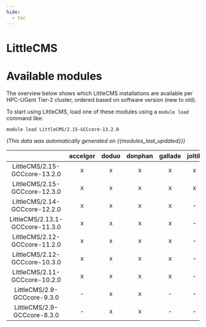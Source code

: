 ```yaml
---
hide:
  - toc
---
```


LittleCMS
=========

# Available modules


The overview below shows which LittleCMS installations are available per HPC-UGent Tier-2 cluster, ordered based on software version (new to old).

To start using LittleCMS, load one of these modules using a `module load` command like:

```shell
module load LittleCMS/2.15-GCCcore-13.2.0
```

*(This data was automatically generated on {{modules_last_updated}})*  

| |accelgor|doduo|donphan|gallade|joltik|shinx|skitty|
| :---: | :---: | :---: | :---: | :---: | :---: | :---: | :---: |
|LittleCMS/2.15-GCCcore-13.2.0|x|x|x|x|x|x|x|
|LittleCMS/2.15-GCCcore-12.3.0|x|x|x|x|x|x|x|
|LittleCMS/2.14-GCCcore-12.2.0|x|x|x|x|-|-|-|
|LittleCMS/2.13.1-GCCcore-11.3.0|x|x|x|x|-|-|-|
|LittleCMS/2.12-GCCcore-11.2.0|x|x|x|x|-|-|-|
|LittleCMS/2.12-GCCcore-10.3.0|x|x|x|x|-|-|-|
|LittleCMS/2.11-GCCcore-10.2.0|x|x|x|x|-|-|-|
|LittleCMS/2.9-GCCcore-9.3.0|-|x|x|-|-|-|-|
|LittleCMS/2.9-GCCcore-8.3.0|-|x|x|-|-|-|-|
